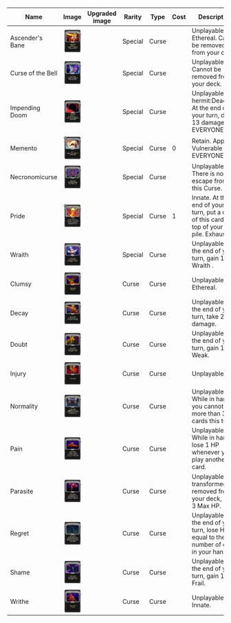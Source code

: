 | Name | Image | Upgraded image | Rarity | Type | Cost | Description |
| ---- | ----- | -------------- | ------ | ---- | ---- | ----------- |
| Ascender's Bane | ![](../../slay-the-spire/small-card-images/AscendersBane.png) | ![]() | Special | Curse |  | Unplayable. Ethereal. Cannot be removed from your deck. |
| Curse of the Bell | ![](../../slay-the-spire/small-card-images/CurseoftheBell.png) | ![]() | Special | Curse |  | Unplayable. Cannot be removed from your deck. |
| Impending Doom | ![](../../Hermit/small-card-images/ImpendingDoom.png) | ![]() | Special | Curse |  | Unplayable. hermit:Dead_On: At the end of your turn, deal 13 damage to EVERYONE. |
| Memento | ![](../../Hermit/small-card-images/Memento.png) | ![]() | Special | Curse | 0 | Retain. Apply 1 Vulnerable to EVERYONE. |
| Necronomicurse | ![](../../slay-the-spire/small-card-images/Necronomicurse.png) | ![]() | Special | Curse |  | Unplayable. There is no escape from this Curse. |
| Pride | ![](../../slay-the-spire/small-card-images/Pride.png) | ![]() | Special | Curse | 1 | Innate. At the end of your turn, put a copy of this card on top of your draw pile. Exhaust. |
| Wraith | ![](../../TS05_Marisa/small-card-images/Wraith.png) | ![]() | Special | Curse |  | Unplayable. At the end of your turn, gain 1 Wraith . |
| Clumsy | ![](../../slay-the-spire/small-card-images/Clumsy.png) | ![]() | Curse | Curse |  | Unplayable. Ethereal. |
| Decay | ![](../../slay-the-spire/small-card-images/Decay.png) | ![]() | Curse | Curse |  | Unplayable. At the end of your turn, take 2 damage. |
| Doubt | ![](../../slay-the-spire/small-card-images/Doubt.png) | ![]() | Curse | Curse |  | Unplayable. At the end of your turn, gain 1 Weak. |
| Injury | ![](../../slay-the-spire/small-card-images/Injury.png) | ![]() | Curse | Curse |  | Unplayable. |
| Normality | ![](../../slay-the-spire/small-card-images/Normality.png) | ![]() | Curse | Curse |  | Unplayable. While in hand, you cannot play more than 3 cards this turn. |
| Pain | ![](../../slay-the-spire/small-card-images/Pain.png) | ![]() | Curse | Curse |  | Unplayable. While in hand, lose 1 HP whenever you play another card. |
| Parasite | ![](../../slay-the-spire/small-card-images/Parasite.png) | ![]() | Curse | Curse |  | Unplayable. If transformed or removed from your deck, lose 3 Max HP. |
| Regret | ![](../../slay-the-spire/small-card-images/Regret.png) | ![]() | Curse | Curse |  | Unplayable. At the end of your turn, lose HP equal to the number of cards in your hand. |
| Shame | ![](../../slay-the-spire/small-card-images/Shame.png) | ![]() | Curse | Curse |  | Unplayable. At the end of your turn, gain 1 Frail. |
| Writhe | ![](../../slay-the-spire/small-card-images/Writhe.png) | ![]() | Curse | Curse |  | Unplayable. Innate. |
